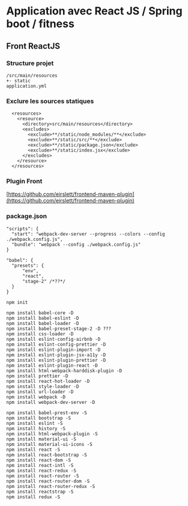 # Application avec React JS / Spring boot / fitness

## Front ReactJS

### Structure projet

    /src/main/resources
    +- static
    application.yml

### Exclure les sources statiques

      <resources>
        <resource>
          <directory>src/main/resources</directory>
          <excludes>
            <exclude>**/static/node_modules/**</exclude>
            <exclude>**/static/src/**</exclude>
            <exclude>**/static/package.json</exclude>
            <exclude>**/static/index.jsx</exclude>
          </excludes>
        </resource>
      </resources>

### Plugin Front

[https://github.com/eirslett/frontend-maven-plugin](https://github.com/eirslett/frontend-maven-plugin)

### package.json

    "scripts": {
      "start": "webpack-dev-server --progress --colors --config ./webpack.config.js",
      "bundle": "webpack --config ./webpack.config.js"
    }

    "babel": {
      "presets": {
          "env",
          "react",
          "stage-2" /*??*/
      }
    }

    npm init

    npm install babel-core -D
    npm install babel-eslint -D
    npm install babel-loader -D
    npm install babel-preset-stage-2 -D ???
    npm install css-loader -D
    npm install eslint-config-airbnb -D
    npm install eslint-config-prettier -D
    npm install eslint-plugin-import -D
    npm install eslint-plugin-jsx-a11y -D
    npm install eslint-plugin-prettier -D
    npm install eslint-plugin-react -D
    npm install html-webpack-harddisk-plugin -D
    npm install prettier -D
    npm install react-hot-loader -D
    npm install style-loader -D
    npm install url-loader -D
    npm install webpack -D
    npm install webpack-dev-server -D

    npm install babel-prest-env -S
    npm install bootstrap -S
    npm install eslint -S
    npm install history -S
    npm install html-webpack-plugin -S
    npm install material-ui -S
    npm install material-ui-icons -S
    npm install react -S
    npm install react-bootstrap -S
    npm install react-dom -S
    npm install react-intl -S
    npm install react-redux -S
    npm install react-router -S
    npm install react-router-dom -S
    npm install react-router-redux -S
    npm install reactstrap -S
    npm install redux -S
